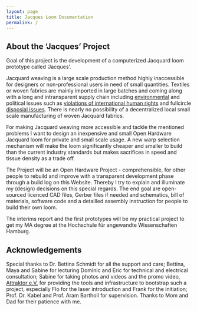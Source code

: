 ```yaml
---
layout: page
title: Jacques Loom Documentation
permalink: /
---
```


## About the ‘Jacques’ Project

Goal of this project is the development of a computerized Jacquard loom prototype called ‘Jacques’.

Jacquard weaving is a large scale production method highly inaccessible for designers or non-professional users in need of small quantities. Textiles or woven fabrics are mainly imported in large batches and coming along with a long and intransparent supply chain including [environmental](https://earth.org/fast-fashions-detrimental-effect-on-the-environment/) and political issues such as [violations of international human rights](https://www.nytimes.com/interactive/2019/11/16/world/asia/china-xinjiang-documents.html) and fullcircle [disposial issues](https://www.textilemountainfilm.com/about). There is nearly no possibility of a decentralized local small scale manufacturing of woven Jacquard fabrics.

For making Jacquard weaving more accessible and tackle the mentioned problems I want to design an inexpensive and small Open Hardware Jacquard loom for private and small scale usage. A new warp selection mechanism will make the loom significantly cheaper and smaller to build than the current industry standards but makes sacrifices in speed and tissue density as a trade off.

The Project will be an Open Hardware Project - comprehensible, for other people to rebuild and improve with a transparent development phase through a build log on this Website. Thereby I try to explain and illuminate my (design) decisions on this special regards. The end goal are open-sourced licenced CAD files, Gerber files if needed and schematics, bill of materials, software code and a detailled assembly instruction for people to build their own loom.

The interims report and the first prototypes will be my practical project to get my MA degree at the Hochschule für angewandte Wissenschaften Hamburg.

## Acknowledgements

Special thanks to Dr. Bettina Schmidt for all the support and care; Bettina, Maya and Sabine for lecturing Dominic and Eric for technical and electrical consultation; Sabine for taking photos and videos and the promo video, [Attraktor e.V.](https://www.attraktor.org) for providing the tools and infrastructure to bootstrap such a project, especially Flo for the laser introduction and Frank for the initiation; Prof. Dr. Kabel and Prof. Aram Bartholl for supervision. Thanks to Mom and Dad for their patience with me.

